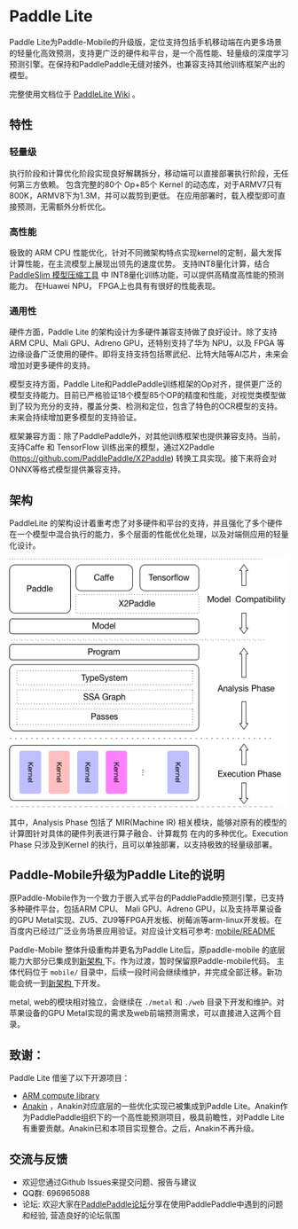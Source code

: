 #  Paddle Lite

Paddle Lite为Paddle-Mobile的升级版，定位支持包括手机移动端在内更多场景的轻量化高效预测，支持更广泛的硬件和平台，是一个高性能、轻量级的深度学习预测引擎。在保持和PaddlePaddle无缝对接外，也兼容支持其他训练框架产出的模型。

完整使用文档位于 [PaddleLite Wiki](https://github.com/PaddlePaddle/paddle-mobile/wiki) 。

## 特性

### 轻量级
执行阶段和计算优化阶段实现良好解耦拆分，移动端可以直接部署执行阶段，无任何第三方依赖。
包含完整的80个 Op+85个 Kernel 的动态库，对于ARMV7只有800K，ARMV8下为1.3M，并可以裁剪到更低。
在应用部署时，载入模型即可直接预测，无需额外分析优化。

### 高性能
极致的 ARM CPU 性能优化，针对不同微架构特点实现kernel的定制，最大发挥计算性能，在主流模型上展现出领先的速度优势。
支持INT8量化计算，结合 [PaddleSlim 模型压缩工具](https://github.com/PaddlePaddle/models/tree/v1.5/PaddleSlim) 中 INT8量化训练功能，可以提供高精度高性能的预测能力。
在Huawei NPU， FPGA上也具有有很好的性能表现。

### 通用性
硬件方面，Paddle Lite 的架构设计为多硬件兼容支持做了良好设计。除了支持ARM CPU、Mali GPU、Adreno GPU，还特别支持了华为 NPU，以及 FPGA 等边缘设备广泛使用的硬件。即将支持支持包括寒武纪、比特大陆等AI芯片，未来会增加对更多硬件的支持。

模型支持方面，Paddle Lite和PaddlePaddle训练框架的Op对齐，提供更广泛的模型支持能力。目前已严格验证18个模型85个OP的精度和性能，对视觉类模型做到了较为充分的支持，覆盖分类、检测和定位，包含了特色的OCR模型的支持。未来会持续增加更多模型的支持验证。

框架兼容方面：除了PaddlePaddle外，对其他训练框架也提供兼容支持。当前，支持Caffe 和 TensorFlow 训练出来的模型，通过X2Paddle (https://github.com/PaddlePaddle/X2Paddle) 转换工具实现。接下来将会对ONNX等格式模型提供兼容支持。

## 架构

PaddleLite 的架构设计着重考虑了对多硬件和平台的支持，并且强化了多个硬件在一个模型中混合执行的能力，多个层面的性能优化处理，以及对端侧应用的轻量化设计。

![](https://github.com/Superjomn/_tmp_images/raw/master/images/paddle-lite-architecture.png)

其中，Analysis Phase 包括了 MIR(Machine IR) 相关模块，能够对原有的模型的计算图针对具体的硬件列表进行算子融合、计算裁剪 在内的多种优化。Execution Phase 只涉及到Kernel 的执行，且可以单独部署，以支持极致的轻量级部署。


## Paddle-Mobile升级为Paddle Lite的说明
原Paddle-Mobile作为一个致力于嵌入式平台的PaddlePaddle预测引擎，已支持多种硬件平台，包括ARM CPU、 Mali GPU、Adreno GPU，以及支持苹果设备的GPU Metal实现、ZU5、ZU9等FPGA开发板、树莓派等arm-linux开发板。在百度内已经过广泛业务场景应用验证。对应设计文档可参考: [mobile/README](https://github.com/PaddlePaddle/paddle-mobile/blob/develop/mobile/README.md)

Paddle-Mobile 整体升级重构并更名为Paddle Lite后，原paddle-mobile 的底层能力大部分已集成到[新架构 ](https://github.com/PaddlePaddle/paddle-mobile/tree/develop/lite)下。作为过渡，暂时保留原Paddle-mobile代码。 主体代码位于 `mobile/` 目录中，后续一段时间会继续维护，并完成全部迁移。新功能会统一到[新架构 ](https://github.com/PaddlePaddle/paddle-mobile/tree/develop/lite)下开发。

metal, web的模块相对独立，会继续在 `./metal` 和 `./web` 目录下开发和维护。对苹果设备的GPU Metal实现的需求及web前端预测需求，可以直接进入这两个目录。

## 致谢：
Paddle Lite 借鉴了以下开源项目：
- [ARM compute library]((https://github.com/ARM-software/ComputeLibrary))
- [Anakin](https://github.com/PaddlePaddle/Anakin) ，Anakin对应底层的一些优化实现已被集成到Paddle Lite。Anakin作为PaddlePaddle组织下的一个高性能预测项目，极具前瞻性，对Paddle Lite有重要贡献。Anakin已和本项目实现整合。之后，Anakin不再升级。


##  交流与反馈
* 欢迎您通过Github Issues来提交问题、报告与建议
* QQ群: 696965088 
* 论坛: 欢迎大家在[PaddlePaddle论坛](https://ai.baidu.com/forum/topic/list/168)分享在使用PaddlePaddle中遇到的问题和经验, 营造良好的论坛氛围
